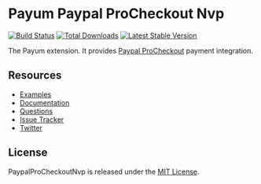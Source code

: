 # Payum Paypal ProCheckout Nvp
[![Build Status](https://travis-ci.org/Payum/PaypalProCheckoutNvp.png?branch=master)](https://travis-ci.org/Payum/PaypalProCheckoutNvp)
[![Total Downloads](https://poser.pugx.org/payum/paypal-pro-checkout-nvp/d/total.png)](https://packagist.org/packages/payum/paypal-pro-checkout-nvp)
[![Latest Stable Version](https://poser.pugx.org/payum/paypal-pro-checkout-nvp/version.png)](https://packagist.org/packages/payum/paypal-pro-checkout-nvp)

The Payum extension. It provides [Paypal ProCheckout](https://developer.paypal.com/docs/classic/paypal-payments-pro/integration-guide/WPWebsitePaymentsPro/) payment integration.

## Resources

* [Examples](https://github.com/Payum/Payum/blob/master/src/Payum/Core/Resources/docs/examples)
* [Documentation](http://payum.org/doc#PaypalProCheckoutNvp)
* [Questions](http://stackoverflow.com/questions/tagged/payum)
* [Issue Tracker](https://github.com/Payum/Payum/issues)
* [Twitter](https://twitter.com/payumphp)

## License

PaypalProCheckoutNvp is released under the [MIT License](LICENSE).
